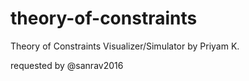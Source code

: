 # theory-of-constraints

Theory of Constraints Visualizer/Simulator
by Priyam K.

requested by @sanrav2016
